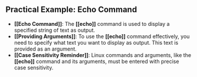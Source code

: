 ## **Practical Example: Echo Command**
- **[[Echo Command]]**: The **[[echo]]** command is used to display a specified string of text as output.
- **[[Providing Arguments]]**: To use the **[[echo]]** command effectively, you need to specify what text you want to display as output. This text is provided as an argument.
- **[[Case Sensitivity Reminder]]**: Linux commands and arguments, like the **[[echo]]** command and its arguments, must be entered with precise case sensitivity.